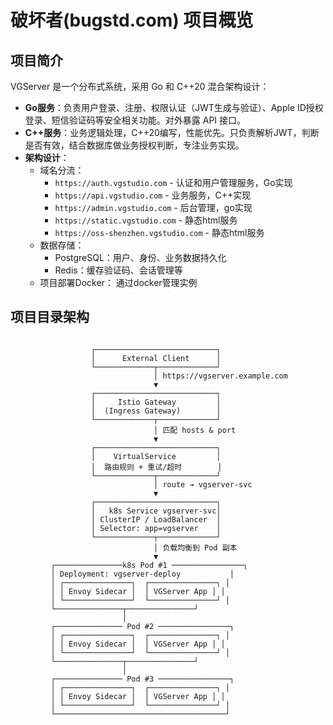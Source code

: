# 破坏者(bugstd.com) 项目概览

## 项目简介

VGServer 是一个分布式系统，采用 Go 和 C++20 混合架构设计：

- **Go服务**：负责用户登录、注册、权限认证（JWT生成与验证）、Apple ID授权登录、短信验证码等安全相关功能。对外暴露 API 接口。
- **C++服务**：业务逻辑处理，C++20编写，性能优先。只负责解析JWT，判断是否有效，结合数据库做业务授权判断，专注业务实现。
- **架构设计**：
  - 域名分流：
    - `https://auth.vgstudio.com` - 认证和用户管理服务，Go实现
    - `https://api.vgstudio.com` - 业务服务，C++实现
    - `https://admin.vgstudio.com` - 后台管理，go实现
    - `https://static.vgstudio.com` - 静态html服务
    - `https://oss-shenzhen.vgstudio.com` - 静态html服务
  - 数据存储：
    - PostgreSQL：用户、身份、业务数据持久化
    - Redis：缓存验证码、会话管理等
  - 项目部署Docker：
    通过docker管理实例
## 项目目录架构


```aiignore

                  ┌───────────────────────────┐
                  │      External Client      │
                  └─────────────┬─────────────┘
                                │ https://vgserver.example.com
                                ▼
                  ┌───────────────────────────┐
                  │     Istio Gateway         │
                  │  (Ingress Gateway)        │
                  └─────────────┬─────────────┘
                                │ 匹配 hosts & port
                                ▼
                  ┌───────────────────────────┐
                  │    VirtualService         │
                  │  路由规则 + 重试/超时        │
                  └─────────────┬─────────────┘
                                │ route → vgserver-svc
                                ▼
                  ┌───────────────────────────┐
                  │   k8s Service vgserver-svc│
                  │ ClusterIP / LoadBalancer  │
                  │ Selector: app=vgserver    │
                  └─────────────┬─────────────┘
                                │ 负载均衡到 Pod 副本
                                ▼
         ┌───────────────k8s Pod #1 ────────────────┐
         │ Deployment: vgserver-deploy           │
         │ ┌───────────────┐  ┌───────────────┐ │
         │ │ Envoy Sidecar │  │ VGServer App │ │
         │ └───────────────┘  └───────────────┘ │
         └───────────────┬───────────────┘
                         │
         ┌─────────────── Pod #2 ────────────────┐
         │ ┌───────────────┐  ┌───────────────┐ │
         │ │ Envoy Sidecar │  │ VGServer App │ │
         │ └───────────────┘  └───────────────┘ │
         └───────────────┬───────────────┘
                         │
         ┌─────────────── Pod #3 ────────────────┐
         │ ┌───────────────┐  ┌───────────────┐ │
         │ │ Envoy Sidecar │  │ VGServer App │ │
         │ └───────────────┘  └───────────────┘ │
         └──────────────────────────────────────┘

```

